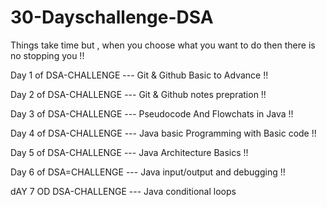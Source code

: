 # 30-Dayschallenge-DSA
Things take time but , when you choose what you want to do then there is no stopping you !!  

Day 1 of DSA-CHALLENGE --- Git & Github Basic to Advance !!

Day 2 of DSA-CHALLENGE --- Git & Github notes prepration !! 

Day 3 of DSA-CHALLENGE --- Pseudocode And Flowchats in Java !! 

Day 4 of DSA-CHALLENGE --- Java basic Programming with Basic code !! 

Day 5 of DSA-CHALLENGE --- Java Architecture Basics !! 

Day 6 of DSA=CHALLENGE --- Java input/output and debugging !! 

dAY 7 OD DSA-CHALLENGE --- Java conditional loops 

